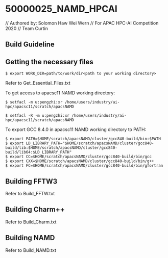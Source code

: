 # 50000025_NAMD_HPCAI
 // Authored by: Solomon Haw Wei Wern
 // For APAC HPC-AI Competition 2020 
 // Team Curtin

## Build Guideline

## Getting the necessary files
    $ export WORK_DIR=path/to/work/dir<path to your working directory>

Refer to Get_Essential_Files.txt

To get access to apacsc11 NAMD working directory:

    $ setfacl -m u:pengzhi:xr /home/users/industry/ai-hpc/apacsc11/scratch/apacsNAMD
 
    $ setfacl -R -m u:pengzhi:xr /home/users/industry/ai-hpc/apacsc11/scratch/apacsNAMD

To export GCC 8.4.0 in apacsc11 NAMD working directory to PATH:
   
    $ export PATH=$HOME/scratch/apacsNAMD/cluster/gcc840-build/bin:$PATH
    $ export LD_LIBRARY_PATH="$HOME/scratch/apacsNAMD/cluster/gcc840-build/lib:$HOME/scratch/apacsNAMD/cluster/gcc840-build/lib64:$LD_LIBRARY_PATH"
    $ export CC=$HOME/scratch/apacsNAMD/cluster/gcc840-build/bin/gcc
    $ export CXX=$HOME/scratch/apacsNAMD/cluster/gcc840-build/bin/g++
    $ export FC=$HOME/scratch/apacsNAMD/cluster/gcc840-build/bin/gfortran

## Building FFTW3 
Refer to Build_FFTW.txt

## Building Charm++
Refer to Build_Charm.txt

## Building NAMD
Refer to Build_NAMD.txt

